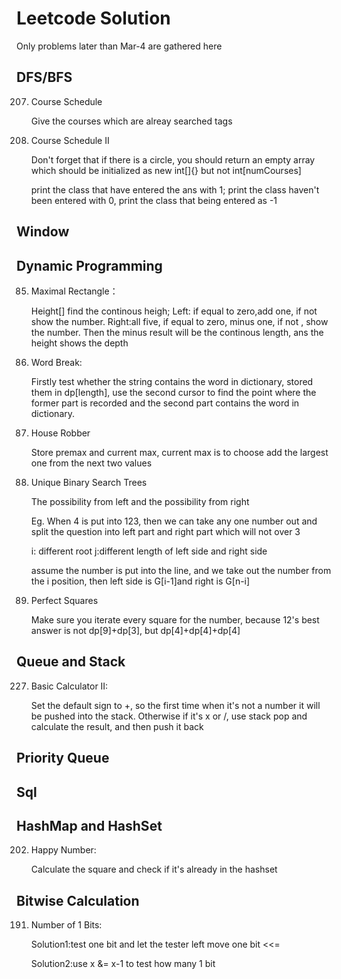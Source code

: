 # Leetcode Solution





Only problems later than Mar-4 are gathered here

## DFS/BFS

207. Course Schedule

     Give the courses which are alreay searched tags

210. Course Schedule II

     Don't forget that if there is a circle, you should return an empty array which should be initialized as new int[]{} but not int[numCourses]

     print the class that have entered the ans with 1; print the class haven't been entered with 0, print the class that being entered as -1

## Window



## Dynamic Programming

85. Maximal Rectangle：

    Height[] find the continous heigh; Left: if equal to zero,add one, if not show the number. Right:all five, if equal to zero, minus one, if not , show the number. Then the minus result will be the continous length, ans the height shows the depth

86. Word Break:

    Firstly test whether the string contains the word in dictionary, stored them in dp[length], use the second cursor to find the point where the former part is recorded and the second part contains the word in dictionary.

87. House Robber

    Store premax and current max, current max is to choose add the largest one from the next two values

88. Unique Binary Search Trees

    The possibility from left and the possibility from right

    Eg. When 4 is put into 123, then we can take any one number out and split the question into left part and right part which will not over 3

    i: different root   j:different length of left side and right side

    assume the number is put into the line, and we take out the number from the i position, then left side is G[i-1]and right is G[n-i]

279. Perfect Squares

     Make sure you iterate every square for the number, because 12's best answer is not dp[9]+dp[3], but dp[4]+dp[4]+dp[4]

## Queue and Stack

227. Basic Calculator II:

     Set the default sign to +, so the first time when it's not a number it will be pushed into the stack. Otherwise if it's x or /, use stack pop and calculate the result, and then push it back

## Priority Queue



## Sql



## HashMap and HashSet

202. Happy Number:

     Calculate the square and check if it's already in the hashset


## Bitwise Calculation

191. Number of 1 Bits:

     Solution1:test one bit and let the tester left move one bit <<=

     Solution2:use x &= x-1 to test how many 1 bit

